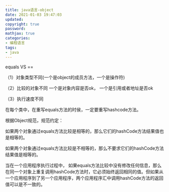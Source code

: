 ```yaml
---
title: java语言-object
date: 2021-01-03 19:47:03
updated:
copyright: true
password:
mathjax: true
categories:
- 编程语言
tags: 
- java
---
```


equals VS  == 

（1）对象类型不同(一个是object的成员方法，一个是操作符)

（2）比较的对象不同 一个是对象内容是否ok， 一个是引用或者地址是否ok

（3）执行速度不同

在每个类中，在重写equals方法的时侯，一定要重写hashcode方法。

根据Object规范，规范约定：

如果两个对象通过equals方法比较是相等的，那么它们的hashCode方法结果值也是相等的。

如果两个对象通过equals方法比较是不相等的，那么不要求它们的hashCode方法结果值是相等的。

当在一个应用程序执行过程中， 如果equals方法比较中没有修改任何信息，那么在同一个对象上重复调用hashCode方法时，它必须始终返回相同的值。但如果从一个应用程序到了另一个应用程序，两个应用程序汇中调用hashCode方法的返回值可以是不一致的。